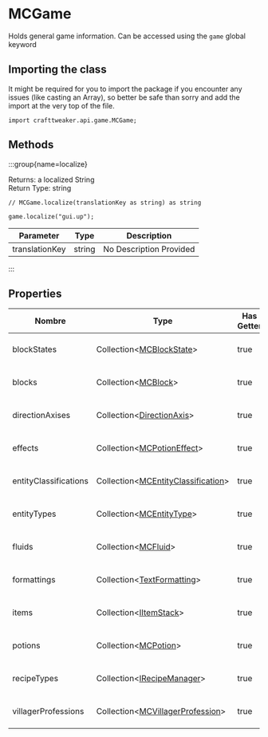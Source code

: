 # MCGame

Holds general game information. Can be accessed using the `game` global keyword

## Importing the class

It might be required for you to import the package if you encounter any issues (like casting an Array), so better be safe than sorry and add the import at the very top of the file.
```zenscript
import crafttweaker.api.game.MCGame;
```


## Methods

:::group{name=localize}



Returns: a localized String  
Return Type: string

```zenscript
// MCGame.localize(translationKey as string) as string

game.localize("gui.up");
```

| Parameter      | Type   | Description             |
| -------------- | ------ | ----------------------- |
| translationKey | string | No Description Provided |


:::


## Properties

| Nombre                | Type                                                                                               | Has Getter | Has Setter | Description             |
| --------------------- | -------------------------------------------------------------------------------------------------- | ---------- | ---------- | ----------------------- |
| blockStates           | Collection&lt;[MCBlockState](/vanilla/api/block/MCBlockState)&gt;                      | true       | false      | No Description Provided |
| blocks                | Collection&lt;[MCBlock](/vanilla/api/block/MCBlock)&gt;                                | true       | false      | No Description Provided |
| directionAxises       | Collection&lt;[DirectionAxis](/vanilla/api/util/DirectionAxis)&gt;                     | true       | false      | No Description Provided |
| effects               | Collection&lt;[MCPotionEffect](/vanilla/api/potions/MCPotionEffect)&gt;                | true       | false      | No Description Provided |
| entityClassifications | Collection&lt;[MCEntityClassification](/vanilla/api/entity/MCEntityClassification)&gt; | true       | false      | No Description Provided |
| entityTypes           | Collection&lt;[MCEntityType](/vanilla/api/entities/MCEntityType)&gt;                   | true       | false      | No Description Provided |
| fluids                | Collection&lt;[MCFluid](/vanilla/api/fluid/MCFluid)&gt;                                | true       | false      | No Description Provided |
| formattings           | Collection&lt;[TextFormatting](/vanilla/api/util/text/TextFormatting)&gt;              | true       | false      | No Description Provided |
| items                 | Collection&lt;[IItemStack](/vanilla/api/items/IItemStack)&gt;                          | true       | false      | No Description Provided |
| potions               | Collection&lt;[MCPotion](/vanilla/api/potions/MCPotion)&gt;                            | true       | false      | No Description Provided |
| recipeTypes           | Collection&lt;[IRecipeManager](/vanilla/api/managers/IRecipeManager)&gt;               | true       | false      | No Description Provided |
| villagerProfessions   | Collection&lt;[MCVillagerProfession](/vanilla/api/villager/MCVillagerProfession)&gt;   | true       | false      | No Description Provided |


